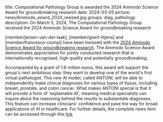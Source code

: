 title: Computational Pathology Group is awarded the 2024 Ammodo Science Award for groundbreaking research
date: 2024-03-05
picture: news/Ammodo_award_2024_resized.jpg
groups: diag, pathology
description: On March 5, 2024, The Computational Pathology Group received the 2024 Ammodo Science Award for groundbreaking research

[member/jeroen-van-der-laak], [member/geert-litjens] and [member/francesco-ciompi] have been honored with the [2024 Ammodo Science Award for groundbreaking research](https://ammodo-science-award.org/en/groundbreaking/). The Ammodo Science Award demonstrates appreciation for jointly conducted research that is internationally recognised, high quality and potentially groundbreaking. 

Accompanied by a grant of 1.6 million euros, this award will support the group's next ambitious step: they want to develop one of the world's first virtual pathologist. This new AI model, called ANTONI, will be able to independently make clinical diagnoses for various types of tissue, including breast, prostate, and colon cancer. What makes ANTONI special is that it will provide a form of 'explainable AI', meaning medical specialists can inquire about the reasoning behind the results to substantiate diagnoses. This feature can increase clinicians' confidence and pave the way for broad applications of AI in healthcare. For further details, the complete news item can be accessed through this [link](https://ammodo-science-award.org/en/groundbreaking/winner/computational-pathology-group/)
